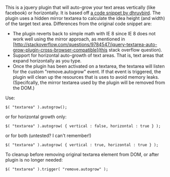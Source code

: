 This is a jquery plugin that will auto-grow your text areas vertically (like facebook) or horizontally. It is based off [a code snippet by dhruvbird](https://code.google.com/p/gaequery/source/browse/trunk/src/static/scripts/jquery.autogrow-textarea.js?r=2). The plugin uses a hidden mirror textarea to calculate the idea height (and width) of the target text area. Differences from the original code snippet are:

* The plugin reverts back to simple math with IE 8 since IE 8 does not work well using the mirror approach, as mentioned in [http://stackoverflow.com/questions/9784547/jquery-textarea-auto-grow-plugin-cross-browser-compatible](this stack overflow question).
* Support for horizontal auto-growth of text areas. That is, text areas that expand horizontally as you type.
* Once the plugin has been activated on a textarea, the textarea will listen for the custom "remove.autogrow" event. If that event is triggered, the plugin will clean up the resources that is uses to avoid memory leaks. (Specifcally, the mirror textarea used by the plugin will be removed from the DOM.)

Use:

	$( "textarea" ).autogrow();

or for horizontal growth only:

	$( "textarea" ).autogrow( { vertical : false, horizontal : true } );

or for both (untested? I can't remember!)
	
	$( "textarea" ).autogrow( { vertical : true, horizontal : true } );

To cleanup before removing original textarea element from DOM, or after plugin is no longer needed:

	$( "textarea" ).trigger( "remove.autogrow" );